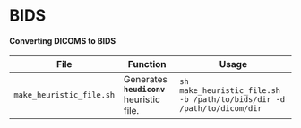 # BIDS

#### Converting DICOMS to BIDS

| File                     | Function                                  | Usage                                                                  |
| ------------------------ | ----------------------------------------- | ---------------------------------------------------------------------- |
| `make_heuristic_file.sh` | Generates **`heudiconv`** heuristic file. | `sh make_heuristic_file.sh -b /path/to/bids/dir -d /path/to/dicom/dir` |

